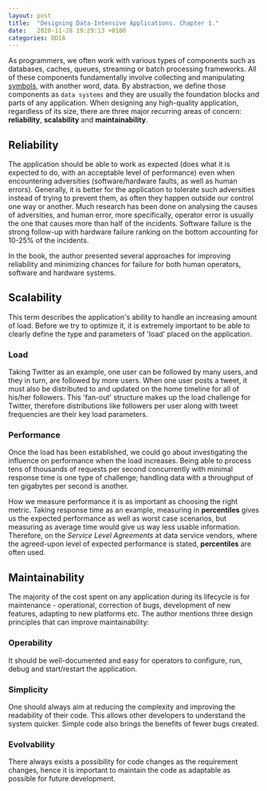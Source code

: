 ```yaml
---
layout: post
title:  "Designing Data-Intensive Applications. Chapter 1."
date:   2020-11-28 19:29:13 +0100
categories: DDIA
---
```

As programmers, we often work with various types of components such as databases, caches, queues, streaming or batch processing frameworks. All of these components fundamentally involve collecting and manipulating [symbols](https://en.wikipedia.org/wiki/Symbol_(formal)), with another word, data. By abstraction, we define those components as `data systems` and they are usually the foundation blocks and parts of any application. When designing any high-quality application, regardless of its size, there are three major recurring areas of concern: **reliability**, **scalability** and **maintainability**.   

## Reliability

The application should be able to work as expected (does what it is expected to do, with an acceptable level of performance) even when encountering adversities (software/hardware faults, as well as human errors). Generally, it is better for the application to tolerate such adversities instead of trying to prevent them, as often they happen outside our control one way or another. Much research has been done on analysing the causes of adversities, and human error, more specifically, operator error is usually the one that causes more than half of the incidents. Software failure is the strong follow-up with hardware failure ranking on the bottom accounting for 10-25% of the incidents.

In the book, the author presented several approaches for improving reliability and minimizing chances for failure for both human operators, software and hardware systems.   

## Scalability

This term describes the application's ability to handle an increasing amount of load. Before we try to optimize it, it is extremely important to be able to clearly define the type and parameters of 'load' placed on the application. 


### Load

Taking Twitter as an example, one user can be followed by many users, and they in turn, are followed by more users. When one user posts a tweet, it must also be distributed to and updated on the home timeline for all of his/her followers. This 'fan-out' structure makes up the load challenge for Twitter, therefore distributions like followers per user along with tweet frequencies are their key load parameters.


### Performance

Once the load has been established, we could go about investigating the influence on performance when the load increases. Being able to process tens of thousands of requests per second concurrently with minimal response time is one type of challenge; handling data with a throughput of ten gigabytes per second is another. 

How we measure performance it is as important as choosing the right metric. Taking response time as an example, measuring in __percentiles__ gives us the expected performance as well as worst case scenarios, but measuring as average time would give us way less usable information. Therefore, on the *Service Level Agreements* at data service vendors, where the agreed-upon level of expected performance is stated,  __percentiles__ are often used. 

## Maintainability

The majority of the cost spent on any application during its lifecycle is for maintenance - operational, correction of bugs, development of new features, adapting to new platforms etc. The author mentions three design principles that can improve maintainability:

### Operability

It should be well-documented and easy for operators to configure, run, debug and start/restart the application. 

### Simplicity

One should always aim at reducing the complexity and improving the readability of their code. This allows other developers to understand the system quicker. Simple code also brings the benefits of fewer bugs created. 

### Evolvability

There always exists a possibility for code changes as the requirement changes, hence it is important to maintain the code as adaptable as possible for future development. 
